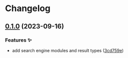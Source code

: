 # Changelog

## [0.1.0](https://github.com/hbstack/theme-start/compare/engines/bing-v0.0.1...engines/bing/v0.1.0) (2023-09-16)


### Features ✨

* add search engine modules and result types ([3cd759e](https://github.com/hbstack/theme-start/commit/3cd759e9e54a76485517aa84f4b81c1e2c66d89d))
